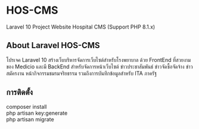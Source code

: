 # HOS-CMS
Laravel 10 Project Website Hospital CMS (Support PHP 8.1.x)

## About Laravel HOS-CMS

โปรเจค Laravel 10 สร้างเว็บบริหารจัดการเว็บไซต์สำหรับโรงพยาบาล ด้วย FrontEnd ที่สวยงามของ Medicio และมี BackEnd สำหรับจัดการหน้าเว็บไซต์ ข่าวประชาสัมพันธ์ ข่าวจัดซื้อจัดจ้าง ข่าวสมัครงาน หน้ากิจกรรมชมรมจริยธรรม รวมถึงการบันทึกข้อมูลสำหรับ ITA ภาครัฐ

## การติดตั้ง
composer install <br/>
php artisan key:generate <br/>
php artisan migrate
